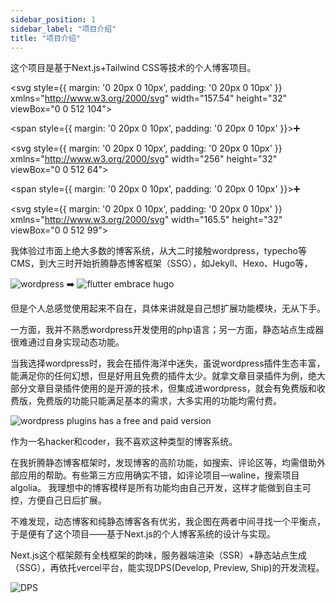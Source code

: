 ```yaml
---
sidebar_position: 1
sidebar_label: "项目介绍"
title: "项目介绍"
---
```


这个项目是基于Next.js+Tailwind CSS等技术的个人博客项目。

<div style={{ display: 'flex', alignItems: 'center', justifyContent: 'center', margin: '20px' }}>

<svg style={{ margin: '0 20px 0 10px', padding: '0 20px 0 10px' }} xmlns="http://www.w3.org/2000/svg" width="157.54" height="32" viewBox="0 0 512 104"><path d="M429.543.043v16.46h-35.377V103.1h-17.69V16.504h-36.114V.043h89.181Zm3.977 93.24c1.246 0 2.336.448 3.259 1.346c.936.897 1.402 1.972 1.415 3.224a4.476 4.476 0 0 1-.66 2.327a4.776 4.776 0 0 1-1.714 1.665a4.422 4.422 0 0 1-2.3.626c-1.296 0-2.398-.449-3.32-1.346c-.923-.898-1.38-1.985-1.368-3.272c-.011-1.252.445-2.327 1.368-3.224c.922-.898 2.024-1.346 3.32-1.346ZM82.916 103.1L17.69 22.028v81.03H0V0h22.111l82.406 102.329l.001-85.825l-.007-16.461h89.18v16.46h-71.484v26.48h57.488v16.461h-57.488V86.64h71.485v16.46H82.916Zm167.469-43.813L261.978 73.7l-23.755 29.522h-23.215l35.377-43.935ZM238.223.086l29.93 37.17L297.989.2l23.15-.035l-41.396 51.485l41.463 51.493h-23.217L215.074.086h23.149Zm225.488 58.97h7.838v30.2c-.011 2.775-.612 5.148-1.785 7.145c-1.187 1.995-2.83 3.519-4.938 4.594c-2.098 1.062-4.555 1.606-7.348 1.606c-2.553 0-4.841-.46-6.879-1.358c-2.038-.898-3.655-2.244-4.842-4.016c-1.2-1.771-1.787-3.98-1.787-6.625h7.852c.012 1.157.275 2.16.778 3a5.01 5.01 0 0 0 2.086 1.924c.898.45 1.93.674 3.091.674c1.26 0 2.338-.26 3.213-.792c.874-.52 1.546-1.299 2.014-2.338c.455-1.028.695-2.303.707-3.815v-30.2Zm40.09 11.81c-.19-1.83-1.03-3.26-2.492-4.275c-1.475-1.028-3.38-1.535-5.718-1.535c-1.64 0-3.055.248-4.23.732c-1.174.496-2.085 1.157-2.709 1.996c-.622.838-.934 1.795-.959 2.87c0 .897.216 1.677.635 2.326a5.22 5.22 0 0 0 1.714 1.666a11.5 11.5 0 0 0 2.398 1.145c.886.307 1.774.567 2.66.78l4.087 1.004c1.643.378 3.237.885 4.759 1.535c1.521.638 2.9 1.453 4.11 2.433c1.211.98 2.17 2.161 2.877 3.543c.707 1.382 1.067 3 1.067 4.866c0 2.515-.647 4.724-1.954 6.637c-1.306 1.902-3.188 3.39-5.657 4.465c-2.457 1.063-5.43 1.606-8.929 1.606c-3.38 0-6.328-.52-8.81-1.559c-2.492-1.027-4.434-2.54-5.837-4.524c-1.402-1.984-2.157-4.405-2.265-7.251h7.768c.107 1.488.587 2.728 1.402 3.732c.826.992 1.905 1.724 3.224 2.22c1.33.485 2.816.733 4.458.733c1.714 0 3.224-.26 4.53-.768c1.295-.508 2.313-1.216 3.045-2.138c.743-.91 1.115-1.984 1.127-3.212c-.012-1.122-.349-2.055-.996-2.788c-.659-.732-1.57-1.346-2.733-1.842c-1.173-.496-2.54-.945-4.098-1.334l-4.962-1.252c-3.584-.91-6.424-2.291-8.498-4.146c-2.085-1.854-3.116-4.31-3.116-7.393c0-2.527.695-4.748 2.098-6.65c1.39-1.9 3.296-3.377 5.705-4.428c2.42-1.063 5.154-1.583 8.197-1.583c3.093 0 5.801.52 8.139 1.583c2.336 1.051 4.171 2.515 5.5 4.381c1.331 1.867 2.027 4.004 2.063 6.425h-7.6Z"/></svg>

<span style={{ margin: '0 20px 0 10px', padding: '0 20px 0 10px' }}>➕</span>

<svg style={{ margin: '0 20px 0 10px', padding: '0 20px 0 10px' }} xmlns="http://www.w3.org/2000/svg" width="256" height="32" viewBox="0 0 512 64"><defs><linearGradient id="logosTailwindcss0" x1="-2.778%" x2="100%" y1="32%" y2="67.556%"><stop offset="0%" stop-color="#2298BD"/><stop offset="100%" stop-color="#0ED7B5"/></linearGradient></defs><path fill="url(#logosTailwindcss0)" d="M52.867 0c-14.098 0-22.91 7.049-26.434 21.147c5.287-7.05 11.455-9.693 18.504-7.93c4.021 1.005 6.896 3.923 10.078 7.153c5.183 5.26 11.182 11.35 24.285 11.35c14.098 0 22.909-7.049 26.433-21.147c-5.286 7.05-11.454 9.693-18.503 7.93c-4.022-1.005-6.896-3.923-10.078-7.153C71.968 6.09 65.97 0 52.867 0ZM26.433 31.72C12.336 31.72 3.524 38.769 0 52.867c5.287-7.05 11.454-9.693 18.503-7.93c4.022 1.005 6.897 3.923 10.078 7.152c5.184 5.262 11.183 11.35 24.286 11.35c14.097 0 22.908-7.048 26.433-21.146c-5.287 7.05-11.455 9.693-18.503 7.93c-4.022-1.005-6.897-3.923-10.079-7.153c-5.183-5.26-11.182-11.35-24.285-11.35Z"/><path fill="#2D3748" d="M158.592 26.73h-9.226v17.858c0 4.762 3.125 4.688 9.226 4.39v7.217c-12.351 1.488-17.262-1.934-17.262-11.607V26.731h-6.845v-7.738h6.845V8.999l8.036-2.38v12.374h9.226v7.738Zm35.17-7.737h8.036v37.202h-8.036v-5.357c-2.827 3.944-7.217 6.325-13.02 6.325c-10.12 0-18.528-8.557-18.528-19.569c0-11.086 8.408-19.568 18.527-19.568c5.804 0 10.194 2.38 13.021 6.25v-5.283Zm-11.756 30.506c6.696 0 11.756-4.985 11.756-11.905c0-6.92-5.06-11.905-11.756-11.905c-6.696 0-11.756 4.985-11.756 11.905c0 6.92 5.06 11.905 11.756 11.905Zm33.185-36.087c-2.828 0-5.134-2.38-5.134-5.133a5.144 5.144 0 0 1 5.134-5.134a5.144 5.144 0 0 1 5.134 5.134c0 2.753-2.307 5.133-5.134 5.133Zm-4.018 42.783V18.993h8.035v37.202h-8.035Zm17.336 0V1.88h8.036v54.315h-8.036Zm60.194-37.202h8.482l-11.682 37.202h-7.887l-7.738-25.074l-7.812 25.074h-7.887l-11.682-37.202h8.482l7.218 25.67l7.812-25.67h7.664l7.738 25.67l7.292-25.67Zm18.452-5.58c-2.827 0-5.134-2.381-5.134-5.134a5.144 5.144 0 0 1 5.134-5.134a5.144 5.144 0 0 1 5.134 5.134c0 2.753-2.307 5.133-5.134 5.133Zm-4.018 42.782V18.993h8.036v37.202h-8.036Zm36.905-38.17c8.333 0 14.286 5.655 14.286 15.328v22.842h-8.036V34.171c0-5.654-3.274-8.63-8.333-8.63c-5.283 0-9.45 3.124-9.45 10.714v19.94h-8.036V18.993h8.036v4.762c2.456-3.87 6.473-5.73 11.533-5.73Zm52.381-13.913h8.036v52.083h-8.036v-5.357c-2.827 3.944-7.217 6.325-13.02 6.325c-10.12 0-18.528-8.557-18.528-19.569c0-11.086 8.408-19.568 18.527-19.568c5.804 0 10.194 2.38 13.021 6.25V4.112Zm-11.756 45.387c6.696 0 11.756-4.985 11.756-11.905c0-6.92-5.06-11.905-11.756-11.905c-6.696 0-11.756 4.985-11.756 11.905c0 6.92 5.06 11.905 11.756 11.905Zm46.726 7.664c-11.235 0-19.643-8.557-19.643-19.569c0-11.086 8.408-19.568 19.643-19.568c7.292 0 13.616 3.794 16.593 9.598l-6.92 4.018c-1.637-3.497-5.283-5.73-9.747-5.73c-6.548 0-11.533 4.986-11.533 11.682c0 6.696 4.985 11.682 11.533 11.682c4.464 0 8.11-2.307 9.896-5.73l6.92 3.944c-3.126 5.878-9.45 9.673-16.742 9.673Zm29.985-27.902c0 6.77 20.015 2.678 20.015 16.443c0 7.44-6.473 11.459-14.509 11.459c-7.44 0-12.797-3.349-15.178-8.706l6.92-4.018c1.19 3.349 4.166 5.357 8.258 5.357c3.572 0 6.325-1.19 6.325-4.166c0-6.622-20.015-2.902-20.015-16.22c0-6.995 6.027-11.384 13.616-11.384c6.101 0 11.16 2.827 13.765 7.738l-6.77 3.794c-1.34-2.901-3.944-4.24-6.995-4.24c-2.902 0-5.432 1.264-5.432 3.943Zm34.301 0c0 6.77 20.015 2.678 20.015 16.443c0 7.44-6.473 11.459-14.509 11.459c-7.44 0-12.798-3.349-15.179-8.706l6.92-4.018c1.19 3.349 4.167 5.357 8.259 5.357c3.571 0 6.324-1.19 6.324-4.166c0-6.622-20.014-2.902-20.014-16.22c0-6.995 6.026-11.384 13.616-11.384c6.1 0 11.16 2.827 13.765 7.738l-6.771 3.794c-1.34-2.901-3.944-4.24-6.994-4.24c-2.902 0-5.432 1.264-5.432 3.943Z"/></svg>

<span style={{ margin: '0 20px 0 10px', padding: '0 20px 0 10px' }}>➕</span>

<svg style={{ margin: '0 20px 0 10px', padding: '0 20px 0 10px' }} xmlns="http://www.w3.org/2000/svg" width="165.5" height="32" viewBox="0 0 512 99"><defs><linearGradient id="logosSupabase0" x1="20.862%" x2="63.426%" y1="20.687%" y2="44.071%"><stop offset="0%" stop-color="#249361"/><stop offset="100%" stop-color="#3ECF8E"/></linearGradient><linearGradient id="logosSupabase1" x1="1.991%" x2="21.403%" y1="-13.158%" y2="34.708%"><stop offset="0%"/><stop offset="100%" stop-opacity="0"/></linearGradient></defs><path fill="#1F1F1F" d="M253.816 26.412c12.69 0 20.004 9.705 20.004 22.587c0 13.146-8.195 22.852-20.444 22.852c-5.863 0-10.208-2.28-12.373-5.105l-.142-.19v21h-11.72V27.382h11.368v5.294c1.94-3.353 6.786-6.264 13.307-6.264Zm-102.928-.353c8.582 0 13.199 3.8 15.392 7.687l.199.365l.184.364c.06.122.116.243.171.364l.158.362l.144.36l.132.357l.061.177l.113.351l.102.347l.089.341l.04.169l.072.332l.061.326l.05.317l.04.31l-9.782 2.205c-.353-2.558-2.203-5.823-7.138-5.823c-3.085 0-5.552 1.853-5.552 4.323c0 2.052 1.489 3.358 3.745 3.839l.22.044l6.17 1.323c8.547 1.765 12.866 6.97 12.866 13.323c0 7.058-5.465 14.293-16.832 14.293c-8.56 0-13.438-3.648-15.929-7.552l-.23-.372a14.936 14.936 0 0 1-.216-.374l-.202-.373c-.098-.187-.19-.374-.277-.56l-.169-.371a14.572 14.572 0 0 1-.155-.37l-.142-.366l-.13-.364l-.06-.18l-.112-.357l-.1-.352l-.087-.347l-.076-.34l-.065-.334l-.055-.326l-.043-.317l-.018-.156l10.046-2.206c.264 3.441 2.82 6.618 7.931 6.618c3.878 0 5.729-2.03 5.729-4.324c0-1.887-1.25-3.44-4.396-4.174l-.275-.06l-5.728-1.324c-8.372-1.853-12.161-6.882-12.161-12.97c0-7.764 6.873-14.205 16.215-14.205Zm294.843 0c8.449 0 13.054 3.682 15.288 7.505l.205.365c.199.364.376.729.534 1.091l.151.361l.138.359c.066.178.127.355.184.531l.107.35l.049.172l.09.341l.04.169l.072.332l.031.164l.056.321l.024.158l.04.31l-9.781 2.205l-.048-.298a7.376 7.376 0 0 0-.18-.764l-.099-.31c-.76-2.219-2.731-4.45-6.813-4.45c-3.085 0-5.551 1.852-5.551 4.322c0 2.052 1.487 3.358 3.743 3.839l.22.044l6.17 1.323c8.549 1.765 12.866 6.97 12.866 13.323c0 7.058-5.463 14.293-16.832 14.293c-8.423 0-13.28-3.533-15.807-7.366l-.238-.372l-.223-.373l-.209-.374l-.195-.373a14.773 14.773 0 0 1-.267-.559l-.162-.37l-.148-.369a14.348 14.348 0 0 1-.07-.182l-.13-.364l-.117-.36l-.106-.354a13.384 13.384 0 0 1-.048-.175l-.088-.347l-.076-.34l-.065-.334l-.054-.326l-.044-.317l-.017-.156l10.046-2.206c.265 3.441 2.82 6.618 7.931 6.618c3.878 0 5.728-2.03 5.728-4.324c0-1.887-1.249-3.44-4.396-4.174l-.274-.06l-5.729-1.324c-8.373-1.853-12.16-6.882-12.16-12.97c0-7.764 6.872-14.205 16.214-14.205Zm44.855 0c13.396 0 21.414 8.558 21.414 22.499l-.007.604l-.018.595l-.027.567l-.062.984l-.06.838l-.002.03h-31.019c.263 5.734 5.11 9.88 10.927 9.88c5.354 0 8.34-2.626 9.784-6.385l.087-.231l9.781 2.911c-2.203 7.5-9.078 13.764-19.74 13.764c-11.898 0-22.385-8.558-22.385-23.204c0-13.853 10.224-22.852 21.327-22.852Zm-190.652 0c13.06 0 18.326 7.007 18.82 15.197l.024.519c.007.173.01.347.013.521l.001.262l.002 21.67l.012.658l.024.683l.034.695l.02.349l.047.693l.054.68l.06.654l.064.618l.068.572l.07.515l.037.233l.036.214h-10.751c-.203-.877-.354-2.477-.413-3.93l-.021-.658c-.005-.214-.007-.42-.007-.618c-2.203 3.441-6.345 6.441-12.777 6.441c-9.254 0-14.893-6.264-14.893-13.058c0-7.654 5.565-11.964 12.645-13.1l.31-.047l10.662-1.588c2.468-.353 3.26-1.588 3.26-3.088c0-3.088-2.379-5.647-7.315-5.647c-5.015 0-7.825 3.145-8.26 6.849l-.023.21l-10.398-2.206c.704-6.794 6.961-14.293 18.595-14.293Zm101.464 0c13.06 0 18.327 7.007 18.821 15.197l.025.519c.006.173.01.347.012.521l.002.262l.002 21.67l.012.658l.024.683l.016.347l.038.697l.023.348l.05.688l.057.668l.063.637l.032.304l.068.572c.035.273.07.524.107.748l.035.214h-10.75c-.14-.608-.256-1.561-.333-2.573l-.047-.68a39.063 39.063 0 0 1-.018-.34l-.028-.67c-.01-.33-.016-.647-.016-.943c-2.202 3.441-6.345 6.441-12.777 6.441c-9.254 0-14.893-6.264-14.893-13.058c0-7.654 5.566-11.964 12.646-13.1l.309-.047l10.662-1.588c2.468-.353 3.261-1.588 3.261-3.088c0-3.088-2.379-5.647-7.315-5.647c-5.016 0-7.825 3.145-8.262 6.849l-.022.21l-10.398-2.206c.705-6.794 6.962-14.293 18.594-14.293Zm-212.614 1.323V52.44c0 4.852 2.468 8.735 7.932 8.735c5.11 0 8.091-3.409 8.192-8.3l.003-.259V27.382h11.721V62.94c0 .248.002.495.005.739l.012.724l.019.707l.025.688l.047.987l.037.625l.06.88l.066.804l.087.937l.064.589l.02.173H205.88l-.028-.149l-.055-.35a17.642 17.642 0 0 1-.053-.41l-.05-.463l-.023-.247l-.043-.522l-.037-.548l-.03-.565l-.011-.286l-.016-.572c-.004-.19-.006-.379-.006-.565c-2.379 4.06-7.404 5.824-11.986 5.824c-10.374 0-16.35-7.512-16.477-16.813l-.002-.304v-27.44h11.72Zm153.367-20.47v25.235c1.938-3.088 6.697-5.912 13.13-5.912c12.69 0 20.006 9.794 20.006 22.676c0 13.146-8.107 22.94-20.446 22.94c-5.869 0-10.384-2.538-12.72-6.123l-.146-.23v5.294h-11.369V6.912h11.545Zm-34.816 46.322v-1.941l-9.781 1.5c-2.998.44-5.377 2.117-5.377 5.47c0 2.559 1.852 5.03 5.64 5.03c4.864 0 9.386-2.314 9.516-9.729l.002-.33Zm101.466 0v-1.941l-9.782 1.5c-2.997.44-5.376 2.117-5.376 5.47c0 2.559 1.851 5.03 5.641 5.03c4.863 0 9.384-2.314 9.514-9.729l.003-.33ZM251.524 36.91c-5.991 0-10.838 4.5-10.838 12.176s4.847 12.264 10.838 12.264c5.993 0 10.751-4.5 10.751-12.264c0-7.676-4.758-12.176-10.75-12.176Zm101.29-.176c-5.904 0-10.839 4.323-10.839 12.264c0 7.852 4.935 12.352 10.839 12.352c5.993 0 10.75-4.411 10.75-12.352c0-7.941-4.757-12.264-10.75-12.264Zm137.948-1.147c-5.977 0-9.315 4.434-9.678 8.356l-.016.202h19.389c-.177-4.323-2.998-8.558-9.695-8.558Z"/><path fill="url(#logosSupabase0)" d="M56.175 97.096c-2.522 3.177-7.636 1.436-7.697-2.62l-.889-59.323h39.889c7.225 0 11.254 8.345 6.762 14.004l-38.065 47.94Z"/><path fill="url(#logosSupabase1)" fill-opacity=".2" d="M56.175 97.096c-2.522 3.177-7.636 1.436-7.697-2.62l-.889-59.323h39.889c7.225 0 11.254 8.345 6.762 14.004l-38.065 47.94Z"/><path fill="#3ECF8E" d="M39.953 1.64C42.475-1.535 47.59.205 47.65 4.26l.39 59.323H8.65c-7.225 0-11.254-8.344-6.762-14.003L39.953 1.64Z"/></svg>

</div>

我体验过市面上绝大多数的博客系统，从大二时接触wordpress，typecho等CMS，到大三时开始折腾静态博客框架（SSG），如Jekyll、Hexo、Hugo等，

<div style={{ display: 'flex', alignItems: 'center', justifyContent: 'center' , margin: '20px'}}>
  <img src="https://vip2.loli.io/2023/05/16/bl3RcImLGKU42an.webp" alt="wordpress" style={{ width: 200, height: 'auto' }} />
  <span style={{ margin: '0 20px 0 10px', padding: '0 20px 0 10px' }}>➡️</span>
  <img src="https://vip2.loli.io/2023/05/16/rkwXSUYi3CW9mpR.webp" alt="flutter embrace hugo" style={{ width: 200, height: 'auto' }} />
</div>

但是个人总感觉使用起来不自在，具体来讲就是自己想扩展功能模块，无从下手。

一方面，我并不熟悉wordpress开发使用的php语言；另一方面，静态站点生成器很难通过自身实现动态功能。

当我选择wordpress时，我会在插件海洋中迷失，虽说wordpress插件生态丰富，能满足你的任何幻想，但是好用且免费的插件太少。就拿文章目录插件为例，绝大部分文章目录插件使用的是开源的技术，但集成进wordpress，就会有免费版和收费版，免费版的功能只能满足基本的需求，大多实用的功能均需付费。

![wordpress plugins has a free and paid version](https://vip2.loli.io/2023/05/16/uebXw7LtmgJEMVP.webp)

作为一名hacker和coder，我不喜欢这种类型的博客系统。

在我折腾静态博客框架时，发现博客的高阶功能，如搜索、评论区等，均需借助外部应用的帮助。有些第三方应用确实不错，如评论项目—waline，搜索项目algolia。
我理想中的博客模样是所有功能均由自己开发，这样才能做到自主可控，方便自己日后扩展。

不难发现，动态博客和纯静态博客各有优劣，我企图在两者中间寻找一个平衡点，于是便有了这个项目——基于Next.js的个人博客系统的设计与实现。

Next.js这个框架颇有全栈框架的韵味，服务器端渲染（SSR）+静态站点生成（SSG），再依托vercel平台，能实现DPS(Develop, Preview, Ship)的开发流程。

![DPS](https://vip2.loli.io/2023/05/16/aVAibHcz56TIFBf.webp)

